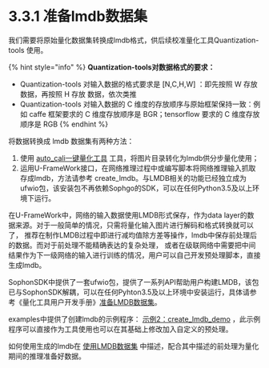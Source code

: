 # 3.3.1 准备lmdb数据集

我们需要将原始量化数据集转换成lmdb格式，供后续校准量化工具Quantization-tools 使用。

{% hint style="info" %}
**Quantization-tools对数据格式的要求：**

* Quantization-tools 对输入数据的格式要求是 \[N,C,H,W] ：即先按照 W 存放数据，再按照 H 存放 数据，依次类推&#x20;
* Quantization-tools 对输入数据的 C 维度的存放顺序与原始框架保持一致：例如 caffe 框架要求的 C 维度存放顺序是 BGR；tensorflow 要求的 C 维度存放顺序是 RGB
{% endhint %}

将数据转换成 lmdb 数据集有两种方法：&#x20;

1. 使用 [auto\_cali一键量化工具](https://doc.sophgo.com/docs/3.0.0/docs\_latest\_release/calibration-tools/html/module/chapter4.html#auto-calib-use) 工具，将图片目录转化为lmdb供分步量化使用；
2. 运用U-FrameWork接口，在网络推理过程中或编写脚本将网络推理输入抓取存成lmdb，方法请参考 create\_lmdb。与LMDB相关的功能已经独立成为ufwio包，该安装包不再依赖Sophgo的SDK，可以在任何Python3.5及以上环境下运行。

在U-FrameWork中，网络的输入数据使用LMDB形式保存，作为data layer的数据来源。对于一般简单的情况，只需将量化输入图片进行解码和格式转换就可以了， 推荐在制作LMDB过程中即进行减均值除方差等操作，lmdb中保存前处理后的数据。而对于前处理不能精确表达的复杂处理， 或者在级联网络中需要把中间结果作为下一级网络的输入进行训练的情况，用户可以自己开发预处理脚本，直接生成lmdb。

SophonSDK中提供了一套ufwio包，提供了一系列API帮助用户构建LMDB，该包已与SophonSDK解耦，可以在任何Pyhton3.5及以上环境中安装运行，具体请参考《量化工具用户开发手册》[准备LMDB数据集](https://doc.sophgo.com/docs/3.0.0/docs\_latest\_release/calibration-tools/html/module/chapter4.html#lmdb)。

examples中提供了创建lmdb的示例程序： [示例2：create\_lmdb\_demo](https://doc.sophgo.com/docs/3.0.0/docs\_latest\_release/calibration-tools/html/module/chapter10.html#create-lmdb-demo) ，此示例程序可以直接作为工具使用也可以在其基础上修改加入自定义的预处理。

如何使用生成的lmdb在 [使用LMDB数据集](https://doc.sophgo.com/docs/3.0.0/docs\_latest\_release/calibration-tools/html/module/chapter5.html#using-lmdb) 中描述，配合其中描述的前处理为量化期间的推理准备好数据。
